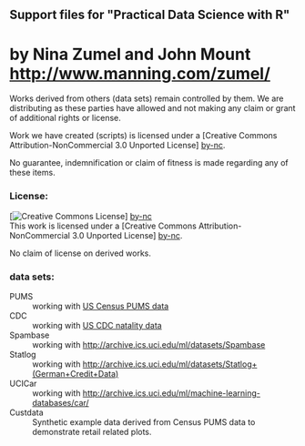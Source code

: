 ## Support files for "Practical Data Science with R" 
# by Nina Zumel and John Mount http://www.manning.com/zumel/

Works derived from others (data sets) remain controlled by them.  We are distributing as these parties have allowed and not making any claim or grant of additional rights or license.

Work we have created (scripts) is licensed under a [Creative Commons Attribution-NonCommercial 3.0 Unported License] [by-nc].

No guarantee, indemnification or claim of fitness is made regarding any of these items.


### License: 

[![Creative Commons License](http://i.creativecommons.org/l/by-nc/3.0/88x31.png)] [by-nc]  
This work is licensed under a [Creative Commons Attribution-NonCommercial 3.0 Unported License] [by-nc].

No claim of license on derived works.


### data sets:

<dl>
  <dt>PUMS</dt>
  <dd>working with <a href="http://www.census.gov/acs/www/data_documentation/pums_data/">US Census PUMS data</a> </dd>

  <dt>CDC</dt>
  <dd>working with <a href="http://www.cdc.gov/nchs/data_access/Vitalstatsonline.htm">US CDC natality data</a> </dd>

  <dt>Spambase</dt>
  <dd>working with <a href="http://archive.ics.uci.edu/ml/datasets/Spambase">http://archive.ics.uci.edu/ml/datasets/Spambase</a></dd>

  <dt>Statlog</dt>
  <dd>working with <a href="http://archive.ics.uci.edu/ml/datasets/Statlog+(German+Credit+Data)">http://archive.ics.uci.edu/ml/datasets/Statlog+(German+Credit+Data)</a></dd>

  <dt>UCICar</dt>
  <dd>working with <a href="http://archive.ics.uci.edu/ml/machine-learning-databases/car/">http://archive.ics.uci.edu/ml/machine-learning-databases/car/</a></dd>

  <dt>Custdata</dt>
  <dd>Synthetic example data derived from Census PUMS data to demonstrate retail related plots.</dd>
</dl>



  [by-nc]: http://creativecommons.org/licenses/by-nc/3.0/ "Attribution-NonCommercial 3.0 Unported (CC BY-NC 3.0)"